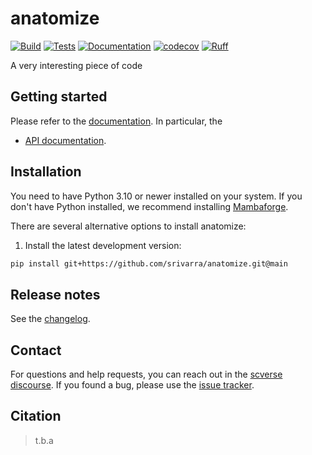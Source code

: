 # anatomize

[![Build][badge-build]][link-build]
[![Tests][badge-test]][link-test]
[![Documentation][badge-docs]][link-docs]
[![codecov][badge-codecov]][link-codecov]
[![Ruff][badge-ruff]][link-ruff]

[badge-build]: https://github.com/srivarra/anatomize/actions/workflows/build.yaml/badge.svg
[badge-test]: https://github.com/srivarra/anatomize/actions/workflows/test.yaml/badge.svg
[badge-docs]: https://img.shields.io/readthedocs/anatomize
[badge-codecov]: https://codecov.io/github/srivarra/anatomize/graph/badge.svg?token=H78BXNGI6W
[badge-ruff]: https://img.shields.io/endpoint?url=https://raw.githubusercontent.com/astral-sh/ruff/main/assets/badge/v2.json

A very interesting piece of code

## Getting started

Please refer to the [documentation][link-docs]. In particular, the

-   [API documentation][link-api].

## Installation

You need to have Python 3.10 or newer installed on your system. If you don't have
Python installed, we recommend installing [Mambaforge](https://github.com/conda-forge/miniforge#mambaforge).

There are several alternative options to install anatomize:

<!--
1) Install the latest release of `anatomize` from [PyPI][link-pypi]:

```bash
pip install anatomize
```
-->

1. Install the latest development version:

```bash
pip install git+https://github.com/srivarra/anatomize.git@main
```

## Release notes

See the [changelog][changelog].

## Contact

For questions and help requests, you can reach out in the [scverse discourse][scverse-discourse].
If you found a bug, please use the [issue tracker][issue-tracker].

## Citation

> t.b.a

[scverse-discourse]: https://discourse.scverse.org/
[issue-tracker]: https://github.com/srivarra/anatomize/issues
[changelog]: https://anatomize.readthedocs.io/latest/changelog.html
[link-docs]: https://anatomize.readthedocs.io
[link-api]: https://anatomize.readthedocs.io/latest/api.html
[link-pypi]: https://pypi.org/project/anatomize
[link-codecov]: https://codecov.io/github/srivarra/anatomize
[link-test]: https://github.com/srivarra/anatomize/actions/workflows/test.yml
[link-build]: https://github.com/srivarra/anatomize/actions/workflows/build.yaml
[link-ruff]: https://github.com/astral-sh/ruff
